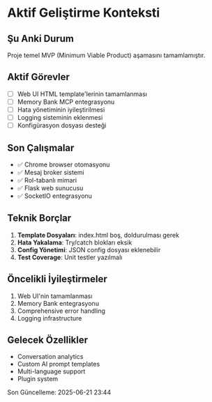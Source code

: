 # Aktif Geliştirme Konteksti

## Şu Anki Durum
Proje temel MVP (Minimum Viable Product) aşamasını tamamlamıştır.

## Aktif Görevler
- [ ] Web UI HTML template'lerinin tamamlanması
- [ ] Memory Bank MCP entegrasyonu
- [ ] Hata yönetiminin iyileştirilmesi
- [ ] Logging sisteminin eklenmesi
- [ ] Konfigürasyon dosyası desteği

## Son Çalışmalar
- ✅ Chrome browser otomasyonu
- ✅ Mesaj broker sistemi
- ✅ Rol-tabanlı mimari
- ✅ Flask web sunucusu
- ✅ SocketIO entegrasyonu

## Teknik Borçlar
1. **Template Dosyaları**: index.html boş, doldurulması gerek
2. **Hata Yakalama**: Try/catch blokları eksik
3. **Config Yönetimi**: JSON config dosyası eklenebilir
4. **Test Coverage**: Unit testler yazılmalı

## Öncelikli İyileştirmeler
1. Web UI'nin tamamlanması
2. Memory Bank entegrasyonu
3. Comprehensive error handling
4. Logging infrastructure

## Gelecek Özellikler
- Conversation analytics
- Custom AI prompt templates
- Multi-language support
- Plugin system

Son Güncelleme: 2025-06-21 23:44

